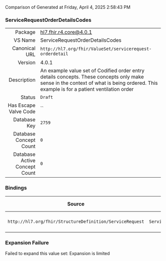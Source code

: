 Comparison of 
Generated at Friday, April 4, 2025 2:58:43 PM

### ServiceRequestOrderDetailsCodes

|      |     |
| ---: | --- |
| Package | hl7.fhir.r4.core@4.0.1 |
| VS Name | ServiceRequestOrderDetailsCodes |
| Canonical URL | `http://hl7.org/fhir/ValueSet/servicerequest-orderdetail` |
| Version | 4.0.1 |
| Description | An example value set of Codified order entry details concepts.  These concepts only make sense in the context of what is being ordered.  This example is for a patient ventilation order |
| Status | `Draft` |
| Has Escape Valve Code | `` |
| Database Key | `2759` |
| Database Concept Count | `0` |
| Database Active Concept Count | `0` |
### Bindings

| Source | Element | Binding | Strength | Element Short |
| ------ | ------- | ------- | -------- | ------------- |
| `http://hl7.org/fhir/StructureDefinition/ServiceRequest` | `ServiceRequest.orderDetail` | `http://hl7.org/fhir/ValueSet/servicerequest-orderdetail` | `Example` | Additional order information |

### Expansion Failure

Failed to expand this value set: Expansion is limited
